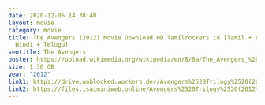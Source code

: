 ```yaml
---
date: 2020-12-05 14:38:40
layout: movie
category: movie
title: The Avengers (2012) Movie Download HD Tamilrockers in [Tamil + English +
  Hindi + Telugu]
seotitle: The Avengers
poster: https://upload.wikimedia.org/wikipedia/en/8/8a/The_Avengers_%282012_film%29_poster.jpg
size: 1.36 GB
year: "2012"
link1: https://drive.unblocked.workers.dev/Avengers%2520Trilogy%2520(2012%2520to%25202018)/(Telegram%2520%40isaiminidownload)%2520-%2520The%2520Avengers%2520(2012)%5B720p%2520-%2520BDRip%2520-%2520%5BTamil%2520%2B%2520Telugu%2520%2B%2520Hindi%2520%2B%2520Eng%5D.mkv?rootId=0AN9zhQ1hps-9Uk9PVA
link2: https://files.isaiminiweb.online/Avengers%2520Trilogy%2520(2012%2520to%25202018)/(Telegram%2520%40isaiminidownload)%2520-%2520The%2520Avengers%2520(2012)%5B720p%2520-%2520BDRip%2520-%2520%5BTamil%2520%2B%2520Telugu%2520%2B%2520Hindi%2520%2B%2520Eng%5D.mkv?rootId=0AN9zhQ1hps-9Uk9PVA
---
```


